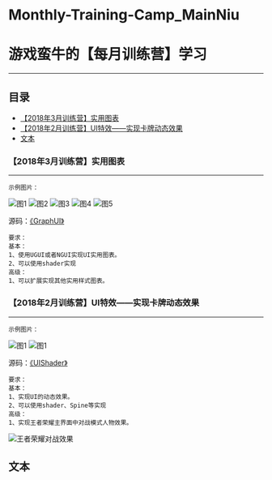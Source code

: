 # Monthly-Training-Camp_MainNiu
游戏蛮牛的【每月训练营】学习
==
****
## 目录
* [【2018年3月训练营】实用图表](#【2018年3月训练营】实用图表)
* [【2018年2月训练营】UI特效——实现卡牌动态效果](#【2018年2月训练营】UI特效——实现卡牌动态效果)
* [文本](#文本)

### 【2018年3月训练营】实用图表
----------
    示例图片：
   ![图1](http://img.manew.com/data/attachment/forum/201803/02/083153kv6vdt55ktttfhlt.png.thumb.jpg) ![图2](http://img.manew.com/data/attachment/forum/201803/02/083153ujw9uuyc1j1a1bx7.png.thumb.jpg) ![图3](http://img.manew.com/data/attachment/forum/201803/02/083154pm8oe4d8emj9bmmp.png.thumb.jpg) ![图4](http://img.manew.com/data/attachment/forum/201803/02/083154pwhdn8anxncwlkko.png.thumb.jpg) ![图5](http://img.manew.com/data/attachment/forum/201803/02/083154m122hg4ghb1200rg.png.thumb.jpg)
   
   源码：[《GraphUI》](https://github.com/lingbaoer/Monthly-Training-Camp_MainNiu/tree/master/GraphUI)
    
    要求：
    基本：
    1、使用UGUI或者NGUI实现UI实用图表。
    2、可以使用shader实现
    高级：
    1、可以扩展实现其他实用样式图表。
    
### 【2018年2月训练营】UI特效——实现卡牌动态效果
--------
    示例图片：
   ![图1](http://img.manew.com/data/attachment/forum/201802/02/152117l5t83xlsphh38xhh.gif) ![图1](http://img.manew.com/data/attachment/forum/201802/02/152133qyomvxgo7ad77jgs.gif)
    
   源码：[《UIShader》](https://github.com/lingbaoer/Monthly-Training-Camp_MainNiu/tree/master/UIShader)
    
    要求：
    基本：
    1、实现UI的动态效果。
    2、可以使用shader、Spine等实现
    高级：
    1、实现王者荣耀主界面中对战模式人物效果。
    
![王者荣耀对战效果](http://img.manew.com/data/attachment/forum/201802/02/152400jq3qqq85c75qke95.gif)

文本
------

    
    
